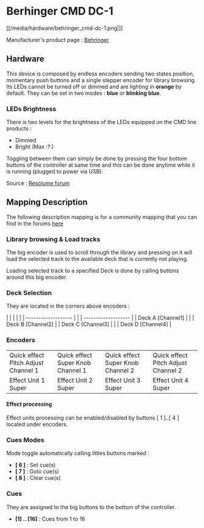 # Berhinger CMD DC-1

[[/media/hardware/behringer_cmd-dc-1.png|]]

Manufacturer's product page :
[Behringer](https://www.music-group.com/Categories/Behringer/Computer-Audio/DJ-Controllers/CMD-DC-1/p/P0AJG)

## Hardware

This device is composed by <span class="underline">endless
encoders</span> sending two states position, momentary push buttons and
a single stepper encoder for library browsing. Its LEDs cannot be turned
off or dimmed and are lighting in **orange** by default. They can be set
in two modes : **blue** or **blinking blue**.

### LEDs Brightness

There is two levels for the brightness of the LEDs equipped on the CMD
line products :

  - Dimmed
  - Bright (Max :?:)

Toggling between them can simply be done by pressing the four bottom
buttons of the controller at same time and this can be done anytime
while it is running (plugged to power via USB).

Source : [Resolume
forum](http://resolume.com/forum/viewtopic.php?f=7&t=10639#p42068)

## Mapping Description

The following description mapping is for a community mapping that you
can find in the forums
[here](http://www.mixxx.org/forums/viewtopic.php?f=7&t=7945)

### Library browsing & Load tracks

The big encoder is used to scroll through the library and pressing on it
will load the selected track to the available deck that is currently not
playing.

Loading selected track to a specified Deck is done by calling buttons
around this big encoder.

### Deck Selection

They are located in the corners above encoders :

|                     |  |  |                     |
| ------------------- |  |  | ------------------- |
| Deck A \[Channel1\] |  |  | Deck B \[Channel2\] |
| Deck C \[Channel3\] |  |  | Deck D \[Channel4\] |

### Encoders

|                                     |                                   |                                   |                                     |
| ----------------------------------- | --------------------------------- | --------------------------------- | ----------------------------------- |
| Quick effect Pitch Adjust Channel 1 | Quick effect Super Knob Channel 1 | Quick effect Super Knob Channel 2 | Quick effect Pitch Adjust Channel 2 |
| Effect Unit 1 Super                 | Effect Unit 2 Super               | Effect Unit 3 Super               | Effect Unit 4 Super                 |

#### Effect processing

Effect units processing can be enabled/disabled by buttons \[ 1 \]..\[ 4
\] located under encoders.

### Cues Modes

Mode toggle automatically calling littles buttons marked :

  - **\[ 6 \]** : Set cue(s)
  - **\[ 7 \]** : Goto cue(s)
  - **\[ 8 \]** : Clear cue(s)

### Cues

They are assigned to the big buttons to the bottom of the controller.

  - **\[1\] .. \[16\]** : Cues from 1 to 16

